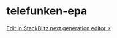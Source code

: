 # telefunken-epa

[Edit in StackBlitz next generation editor ⚡️](https://stackblitz.com/~/github.com/EbersonPalomino/telefunken-epa)